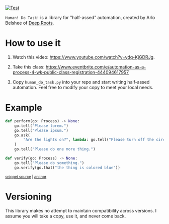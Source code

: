 
[![Test](../../actions/workflows/test.yml/badge.svg)](../../actions/workflows/test.yml)

`Human! Do Task!` is a library for "half-assed" automation, created by Arlo Belshee of [Deep Roots](https://www.digdeeproots.com/).

# How to use it

1. Watch this video: https://www.youtube.com/watch?v=ydq-KjGDRJg.

2. Take this class: https://www.eventbrite.com/e/automation-as-a-process-4-wk-public-class-registration-444094617957

3. Copy `human_do_task.py` into your repo and start writing half-assed automation. Feel free to modify your copy to meet your local needs.

# Example

<!-- snippet: example_usage -->
<a id='snippet-example_usage'></a>
```py
def perform(go: Process) -> None:
    go.tell("Please lorem.")
    go.tell("Please ipsum.")
    go.ask(
        "Are the lights on?", lambda: go.tell("Please turn off the circuit breaker.")
    )
    go.tell("Please do one more thing.")

def verify(go: Process) -> None:
    go.tell("Please do something.")
    go.verify(go.that("the thing is colored blue"))
```
<sup><a href='/example_usage.py#L3-L16' title='Snippet source file'>snippet source</a> | <a href='#snippet-example_usage' title='Start of snippet'>anchor</a></sup>
<!-- endSnippet -->

# Versioning

This library makes no attempt to maintain compatibility across versions. I assume you will take a copy, use it, and never come back.
